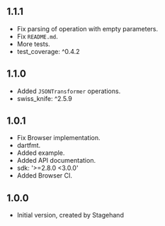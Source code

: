 ## 1.1.1

- Fix parsing of operation with empty parameters.
- Fix `README.md`.
- More tests.
- test_coverage: ^0.4.2

## 1.1.0

- Added `JSONTransformer` operations.
- swiss_knife: ^2.5.9

## 1.0.1

- Fix Browser implementation.
- dartfmt.
- Added example.
- Added API documentation.
- sdk: '>=2.8.0 <3.0.0'
- Added Browser CI.

## 1.0.0

- Initial version, created by Stagehand
